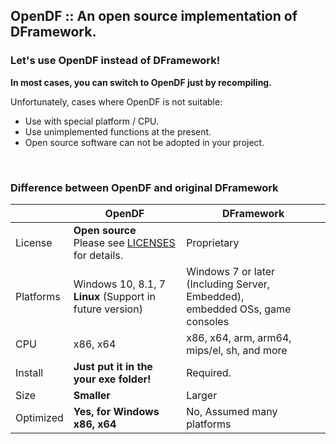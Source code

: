 ## OpenDF :: An open source implementation of DFramework.


### Let's use OpenDF instead of DFramework!

**In most cases, you can switch to OpenDF just by recompiling.**

Unfortunately, cases where OpenDF is not suitable:
* Use with special platform / CPU.
* Use unimplemented functions at the present.
* Open source software can not be adopted in your project.

&nbsp;

### Difference between OpenDF and original DFramework

| | OpenDF| DFramework|
|--- |--- |---
| License | **Open source** <br> Please see [LICENSES](./LICENSES) for details.| Proprietary|
| Platforms	| Windows 10, 8.1, 7 <br> **Linux** (Support in future version) | Windows 7 or later <br>(Including Server, Embedded), <br> embedded OSs, game consoles|
| CPU	| x86, x64| x86, x64, arm, arm64, mips/el, sh, and more|
| Install	| **Just put it in the your exe folder!**| Required. |
| Size	| **Smaller** | Larger |
| Optimized	| **Yes, for Windows x86, x64** | No, Assumed many platforms |
